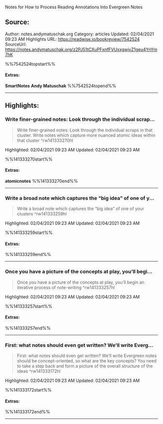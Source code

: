 Notes for How to Process Reading Annotations Into Evergreen Notes

## Source:
Author: notes.andymatuschak.org
Category: articles
Updated: 02/04/2021 09:23 AM
Highlights URL: https://readwise.io/bookreview/7542524
SourceUrl: https://notes.andymatuschak.org/z2PJ51tCXuPFxnfFVUxxgwjvZ1geu4YnYm7hK

%%7542524topstart%%
#### Extras:
**SmartNotes** **Andy Matuschak**
%%7542524topend%%


 
-----
 ## Highlights:

### Write finer-grained notes: Look through the individual scrap...
>Write finer-grained notes: Look through the individual scraps in that cluster. Write notes which capture more nuanced atomic ideas within that cluster ^rw141333270hl


Highlighted: 02/04/2021 09:23 AM
Updated: 02/04/2021 09:23 AM

%%141333270start%%
#### Extras:
**atomicnotes** 
%%141333270end%%



------

### Write a broad note which captures the “big idea” of one of y...
>Write a broad note which captures the “big idea” of one of your clusters ^rw141333259hl


Highlighted: 02/04/2021 09:23 AM
Updated: 02/04/2021 09:23 AM

%%141333259start%%
#### Extras:

%%141333259end%%



------

### Once you have a picture of the concepts at play, you’ll begi...
>Once you have a picture of the concepts at play, you’ll begin an iterative process of note-writing ^rw141333257hl


Highlighted: 02/04/2021 09:23 AM
Updated: 02/04/2021 09:23 AM

%%141333257start%%
#### Extras:

%%141333257end%%



------

### First: what notes should even get written? We’ll write Everg...
>First: what notes should even get written? We’ll write Evergreen notes should be concept-oriented, so what are the key concepts? You need to take a step back and form a picture of the overall structure of the ideas ^rw141333172hl


Highlighted: 02/04/2021 09:23 AM
Updated: 02/04/2021 09:23 AM

%%141333172start%%
#### Extras:

%%141333172end%%



------

